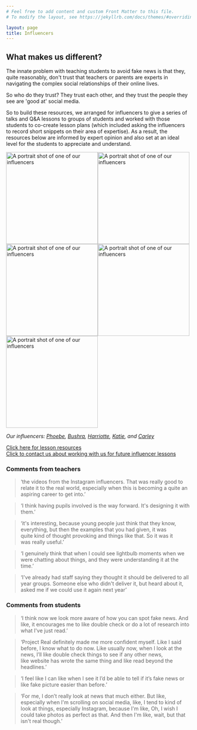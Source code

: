 ```yaml
---
# Feel free to add content and custom Front Matter to this file.
# To modify the layout, see https://jekyllrb.com/docs/themes/#overriding-theme-defaults

layout: page
title: Influencers
---
```


## What makes us different? 
The innate problem with teaching students to avoid fake news is that they, quite reasonably, don't trust that teachers or parents are experts in navigating the complex social relationships of their online lives.  

So who do they trust? They trust each other, and they trust the people they see are 'good at' social media. 

So to build these resources, we arranged for influencers to give a series of talks and Q&A lessons to groups of students and worked with those students to co-create lesson plans (which included asking the influencers to record short snippets on their area of expertise). As a result, the resources below are informed by expert opinion and also set at an ideal level for the students to appreciate and understand.  

<div>
<img src="{{site.baseurl}}/assets/in1.png" style="height:250px;float:left" alt="A portrait shot of one of our influencers"/> 
<img src="{{site.baseurl}}/assets/in2.png" style="height:250px;float:left" alt="A portrait shot of one of our influencers"/> 
<img src="{{site.baseurl}}/assets/in3.png" style="height:250px;float:left" alt="A portrait shot of one of our influencers"/> 
<img src="{{site.baseurl}}/assets/in4.png" style="height:250px;float:left" alt="A portrait shot of one of our influencers"/> 
<img src="{{site.baseurl}}/assets/in5.png" style="height:250px;float:left" alt="A portrait shot of one of our influencers"/> 
<p style="clear:both;text-align: center;"> </p>
</div>

_Our influencers: [Phoebe](https://www.mandy.com/uk/actor/phoebelourdes), [Bushra](https://www.instagram.com/bsiddlife/?hl=en), [Harriotte](https://www.instagram.com/harriotte_/?hl=en-gb), [Katie](https://www.instagram.com/_katiemeehan/), and [Carley](https://www.instagram.com/unicornpuffsandrainbows/?hl=en)_



<div class="link-container"> <a class="box" href="{{site.baseurl}}/sessions.html">Click here for lesson resources</a>  
</div>


<div class="link-container"> <a class="box" href="{{site.baseurl}}/contact.html">Click to contact us about working with us for future influencer lessons</a>  

</div>


### Comments from teachers
> ‘the videos from the Instagram influencers. That was really good to relate it to the real world, especially when this is becoming a quite an aspiring career to get into.’ 

> ‘I think having pupils involved is the way forward. It's designing it with them.’

> ‘it's interesting, because young people just think that they know, everything, but then the examples that you had given, it was quite kind of thought provoking and things like that. So it was it was really useful.’ 

> ‘I genuinely think that when I could see lightbulb moments when we were chatting about things, and they were understanding it at the time.’ 

> ‘I've already had staff saying they thought it should be delivered to all year groups. Someone else who didn't deliver it, but heard about it, asked me if we could use it again next year’

### Comments from students

> ‘I think now we look more aware of how you can spot fake news. And like, it encourages me to like double check or do a lot of research into what I've just read.’

> ‘Project Real definitely made me more confident myself. Like I said before, I know what to do now. Like usually now, when I look at the news, I’ll like double check things to see if any other news, like website has wrote the same thing and like read beyond the headlines.’

> ‘I feel like I can like when I see it I’d be able to tell if it’s fake news or like fake picture easier than before.’

> ‘For me, I don’t really look at news that much either. But like, especially when I'm scrolling on social media, like, I tend to kind of look at things, especially Instagram, because I'm like, Oh, I wish I could take photos as perfect as that. And then I'm like, wait, but that isn't real though.’





